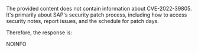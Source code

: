 The provided content does not contain information about CVE-2022-39805. It's primarily about SAP's security patch process, including how to access security notes, report issues, and the schedule for patch days.

Therefore, the response is:

NOINFO